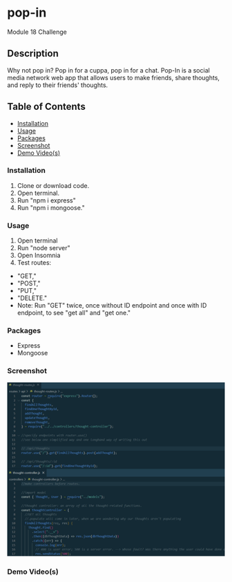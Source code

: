 # pop-in

Module 18 Challenge

## Description

Why not pop in? Pop in for a cuppa, pop in for a chat. Pop-In is a social media network web app that allows users to make friends, share thoughts, and reply to their friends' thoughts.

## Table of Contents

- [Installation](#installation)
- [Usage](#usage)
- [Packages](#packages)
- [Screenshot](#screenshot)
- [Demo Video(s)](#demo-videos)

### Installation

1. Clone or download code.
2. Open terminal.
3. Run "npm i express"
4. Run "npm i mongoose."

### Usage

1. Open terminal
2. Run "node server"
3. Open Insomnia
4. Test routes:

- "GET,"
- "POST,"
- "PUT,"
- "DELETE."
- Note: Run "GET" twice, once without ID endpoint and once with ID endpoint, to see "get all" and "get one."

### Packages

- Express
- Mongoose

### Screenshot

![Screenshot](pop-in-ss.png)

### Demo Video(s)
